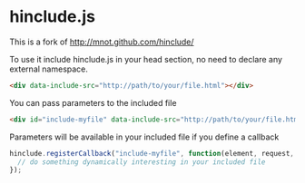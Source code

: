 # hinclude.js

This is a fork of http://mnot.github.com/hinclude/

To use it include hinclude.js in your head section, no need to declare any external namespace.


```html
<div data-include-src="http://path/to/your/file.html"></div>
```


You can pass parameters to the included file

```html
<div id="include-myfile" data-include-src="http://path/to/your/file.html" data-foo="bar"></div>
```

Parameters will be available in your included file if you define a callback

```javascript
hinclude.registerCallback("include-myfile", function(element, request, data) {
  // do something dynamically interesting in your included file
});
```

